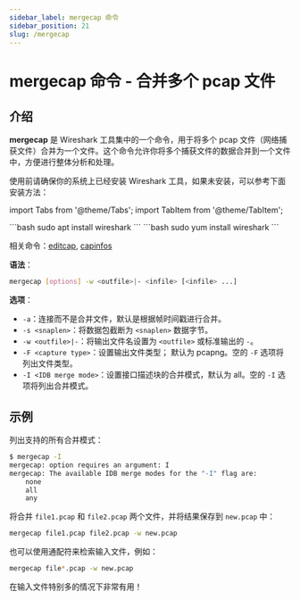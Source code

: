 ```yaml
---
sidebar_label: mergecap 命令
sidebar_position: 21
slug: /mergecap
---
```


# mergecap 命令 - 合并多个 pcap 文件



## 介绍

**mergecap** 是 Wireshark 工具集中的一个命令，用于将多个 pcap 文件（网络捕获文件）合并为一个文件。这个命令允许你将多个捕获文件的数据合并到一个文件中，方便进行整体分析和处理。

使用前请确保你的系统上已经安装 Wireshark 工具，如果未安装，可以参考下面安装方法：

import Tabs from '@theme/Tabs';
import TabItem from '@theme/TabItem';

<Tabs>
  <TabItem value="apt" label="Ubuntu" default>
    ```bash
    sudo apt install wireshark
    ```
  </TabItem>
  <TabItem value="yum" label="CentOS/RHEL">
    ```bash
    sudo yum install wireshark
    ```
  </TabItem>
</Tabs>

相关命令：[editcap](/linux-command/editcap), [capinfos](/linux-command/capinfos)

**语法**：

```bash
mergecap [options] -w <outfile>|- <infile> [<infile> ...]
```

**选项**：

- `-a`：连接而不是合并文件，默认是根据帧时间戳进行合并。
- `-s <snaplen>`：将数据包截断为 `<snaplen>` 数据字节。
- `-w <outfile>|-`：将输出文件名设置为 `<outfile>` 或标准输出的 `-`。
- `-F <capture type>`：设置输出文件类型； 默认为 pcapng。空的 `-F` 选项将列出文件类型。
- `-I <IDB merge mode>`：设置接口描述块的合并模式，默认为 all。空的 `-I` 选项将列出合并模式。



## 示例

列出支持的所有合并模式：

```bash
$ mergecap -I
mergecap: option requires an argument: I
mergecap: The available IDB merge modes for the "-I" flag are:
    none
    all
    any
```

将合并 `file1.pcap` 和 `file2.pcap` 两个文件，并将结果保存到 `new.pcap` 中：

```bash
mergecap file1.pcap file2.pcap -w new.pcap
```

也可以使用通配符来检索输入文件，例如：

```bash
mergecap file*.pcap -w new.pcap
```

在输入文件特别多的情况下非常有用！
